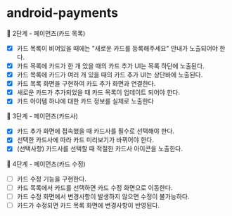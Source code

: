 # android-payments

🚀 2단계 - 페이먼츠(카드 목록)

- [x] 카드 목록이 비어있을 때에는 "새로운 카드를 등록해주세요" 안내가 노출되어야 한다.
- [x] 카드 목록에 카드가 한 개 있을 때의 카드 추가 UI는 목록 하단에 노출된다.
- [x] 카드 목록에 카드가 여러 개 있을 때의 카드 추가 UI는 상단바에 노출된다.
- [x] 카드 목록 화면을 구현하여 카드 추가 화면과 연결한다.
- [x] 새로운 카드가 추가되었을 때 카드 목록이 업데이트 되어야 한다.
- [x] 카드 아이템 하나에 대한 카드 정보를 실제로 노출한다

🚀 3단계 - 페이먼츠(카드사)

- [x] 카드 추가 화면에 접속했을 때 카드사를 필수로 선택해야 한다.
- [x] 선택한 카드사에 따라 카드 미리보기가 바뀌어야 한다.
- [x] (선택사항) 카드사를 선택할 때 적절한 카드사 아이콘을 노출한다.

🚀 4단계 - 페이먼츠(카드 수정)

- [ ] 카드 수정 기능을 구현한다.
- [ ] 카드 목록에서 카드를 선택하면 카드 수정 화면으로 이동한다.
- [ ] 카드 수정 화면에서 변경사항이 발생하지 않으면 수정이 불가능하다.
- [ ] 카드가 수정되면 카드 목록 화면에 변경사항이 반영된다.